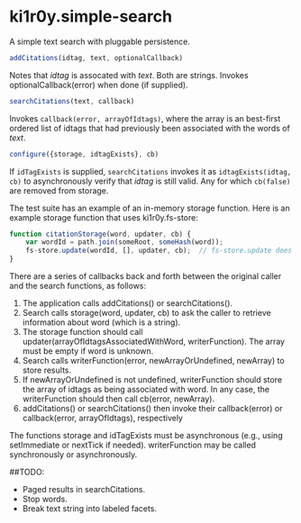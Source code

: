 # ki1r0y.simple-search

A simple text search with pluggable persistence.

```javascript
addCitations(idtag, text, optionalCallback)
```
Notes that _idtag_ is assocated with _text_. Both are strings. 
Invokes optionalCallback(error) when done (if supplied).

```javascript
searchCitations(text, callback)
```
Invokes ```callback(error, arrayOfIdtags)```, where the array is an best-first ordered list of idtags that had previously been associated with the words of _text_.

```javascript
configure({storage, idtagExists}, cb)
```
If ```idTagExists``` is supplied, ```searchCitations``` invokes it as ```idtagExists(idtag, cb)``` to asynchronously verify that _idtag_ is still valid. Any for which ```cb(false)``` are removed from storage.

The test suite has an example of an in-memory storage function. Here is an example storage function that uses ki1r0y.fs-store:
```javascript
function citationStorage(word, updater, cb) {
    var wordId = path.join(someRoot, someHash(word));
    fs-store.update(wordId, [], updater, cb);  // fs-store.update does all work of steps 3 and 5, below.
}
```
There are a series of callbacks back and forth between the original caller and the search functions, as follows:
1. The application calls addCitations() or searchCitations().
2. Search calls storage(word, updater, cb) to ask the caller to retrieve information about word (which is a string).
3. The storage function should call updater(arrayOfIdtagsAssociatedWithWord, writerFunction). The array must be empty if word is unknown.
4. Search calls writerFunction(error, newArrayOrUndefined, newArray) to store results.
5. If newArrayOrUndefined is not undefined, writerFunction should store the array of idtags as being associated with word.
   In any case, the writerFunction should then call cb(error, newArray).
6. addCitations() or searchCitations() then invoke their callback(error) or callback(error, arrayOfIdtags), respectively

The functions storage and idTagExists must be asynchronous (e.g., using setImmediate or nextTick if needed). writerFunction may be called synchronously or asynchronously.

##TODO: 
* Paged results in searchCitations.
* Stop words.
* Break text string into labeled facets.


